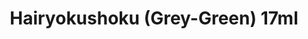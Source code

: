 ---
layout: product
title: "Hairyokushoku (Grey-Green) 17ml"
price: "320" 
desc: "Akrilna boja 17mL"
img_path: "/assets/img/AK2261.webp"
brand: "AK "
available: true
special_offer: false
new: false
soon: false
cat: "020000"
subcat: "020200"
subsubcat: "020203"
sifra: "AK2261"
popular: false
---